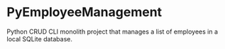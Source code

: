 # PyEmployeeManagement

Python CRUD CLI monolith project that manages a list of employees in a local SQLite database.
